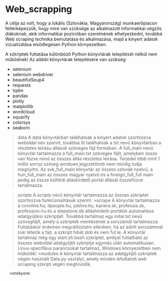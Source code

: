 # Web_scrapping

A célja az volt, hogy a lokális (Szlovákia, Magyarország) munkaerőpiacon feltérképezzük,
hogy mire van szüksége az alkalmazott informatikai végzős diákoknak,
akik informatikai pozícióban szeretnének elhelyezkedni, 
továbbá Web scraping technika bemutatása és alkalmazása,
majd a kinyert adatok vizualizálása elsődlegesen Python környezetben.

A szkriptek futtatása különböző Python könyvtárak telepítését nélkül nem működnek!
Az alábbi könyvtárak telepítésére van szükség:

- selenium
- selenium webdriver
- beautifulSoup4
- requests
- tqdm
- pandas
- plotly
- matplotlib
- wordcloud
- squarify
- colorsys
- seaborn

>data
  A data könyvtárban találhatóak a kinyert adatok szortírozva weboldal név szerint, továbbá itt 
  találhatóak a  txt nevű könyvtárban a részletes leírásu állások szöveges fájl formában.
  A full_main nevű könyvtár tartalmazza a full_main.txt szöveges fájlt, amelyben össze van fűzve mind az összes
  állás részletes leírása. Terjedel több mint 1 millió sornyi szöveg windows jegyzettömb nem mindig tudja megnyitni.
  Az svk_full_main könyvtár az összes szlovák nyelvű, a hun_full_main az összes magyar nyelvű és a foreign_full_full main pedig 
  az össze külföldi álláshirdető portál állását összefűzve tartalmazza.

>scripts
  A scripts nevű könyvtár tartalmazza az összes szkriptet szortírozva funkcionalitásuk szerint.
    >scrape
      A könyvtár tartalmazza a cvonline.hu, itpeople.hu, jobline.hu, kariera.sk, professia.sk, profession.hu és a stepstone.de 
      álláshirdető portálok automatikus adatgyűjtési szkriptjét. Továbbá tartalmaz egy inital.txt nevű szövegfájlt, amely a
      szkriptek mentésének a sorszámát tartalmazza. Futtatáskor érdemes megváltoztatni ellenben, ha az adott sorszámmal már létezik 
      a fájt, a szkript hibát dob és nem fut le. A könyvtár tartalmaz még egy start.sh bash szkriptet, amllyel futtatható az összes weboldal
      adatgyűjtő szkriptje egymás után automatikusan. Linux-specifikus parancsokat tartalmaz, Windows környezetben nem működik!
      >modules
        A könyvtár tartalmazza az adatgyűjtő szkriptek végén használt Data.py osztályt, amely minden lefuttatott web scraping szkript végén meghívódik.
        
      >onebyone
